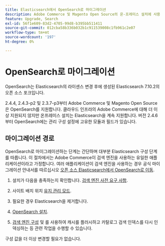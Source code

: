 ```yaml
---
title: Elasticsearch에서 OpenSearch로 마이그레이션
description: Adobe Commerce 및 Magento Open Source의 온-프레미스 설치에 사용되는 검색 엔진 교체에 대해 알아봅니다.
feature: Upgrade, Search
exl-id: 56f1e609-83d2-4705-99d8-b395bb511411
source-git-commit: 012cba58b336b032b1c911539008c1fb961c2e07
workflow-type: tm+mt
source-wordcount: '197'
ht-degree: 0%

---
```


# OpenSearch로 마이그레이션

OpenSearch는 Elasticsearch의 라이센스 변경 후에 생성된 Elasticsearch 7.10.2의 오픈 소스 포크입니다.

2.4.4, 2.4.3-p2 및 2.3.7-p3부터 Adobe Commerce 및 Magento Open Source은 OpenSearch를 지원합니다. 클라우드 인프라의 Adobe Commerce에 대해 더 이상 지원되지 않지만 온프레미스 설치는 Elasticsearch을 계속 지원합니다. 버전 2.4.6부터 OpenSearch에는 관리 구성 설정에 고유한 모듈과 필드가 있습니다.

## 마이그레이션 경로

OpenSearch로 마이그레이션하는 단계는 간단하며 대부분 Elasticsearch 구성 단계를 따릅니다. 이 절차에서는 Adobe Commerce이 검색 엔진을 사용하는 유일한 애플리케이션이라고 가정합니다. 여러 애플리케이션이 검색 엔진을 사용하는 경우 공식 마이그레이션 안내서를 따르십시오 [오픈 소스 Elasticsearch에서 OpenSearch로 이동](https://opensearch.org/blog/technical-posts/2021/10/moving-from-opensource-elasticsearch-to-opensearch/).

1. 설치가 다음을 충족하는지 확인합니다. [검색 엔진 사전 요구 사항](../../installation/prerequisites/search-engine/overview.md).

1. 사이트 배치 위치 [유지 관리 모드](../../installation/tutorials/maintenance-mode.md).

1. 필요한 경우 Elasticsearch을 제거합니다.

1. [OpenSearch 설치](https://opensearch.org/docs/latest/opensearch/install/important-settings/).

1. [검색 엔진 구성](../../configuration/search/configure-search-engine.md) 및 를 사용하여 캐시를 플러시하고 카탈로그 검색 인덱스를 다시 인덱싱하는 등 관련 작업을 수행할 수 있습니다.

구성 값을 더 이상 변경할 필요가 없습니다.
